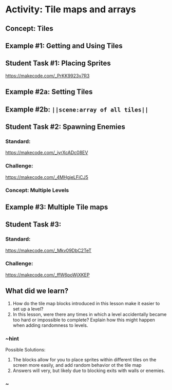 # Activity: Tile maps and arrays

## Concept: Tiles

## Example #1: Getting and Using Tiles

## Student Task #1: Placing Sprites

https://makecode.com/_PrKK9923v7R3

## Example #2a: Setting Tiles

## Example #2b: ``||scene:array of all tiles||``

## Student Task #2: Spawning Enemies

### Standard:

https://makecode.com/_iyrXcADc08EV

### Challenge:

https://makecode.com/_4MHgjeLFiCJ5

### Concept: Multiple Levels

## Example #3: Multiple Tile maps

## Student Task #3:

### Standard:

https://makecode.com/_Mkv09DbC2TeT

### Challenge:

https://makecode.com/_ffW6poWjXKEP

## What did we learn?

1. How do the tile map blocks introduced in this lesson make it easier to set up a level?
2. In this lesson, were there any times in which a level accidentally became too hard or impossible to complete? Explain how this might happen when adding randomness to levels.

### ~hint

Possible Solutions:

1. The blocks allow for you to place sprites within different tiles on the screen more easily, and add random behavior ot the tile map
2. Answers will very, but likely due to blocking exits with walls or enemies. 

### ~